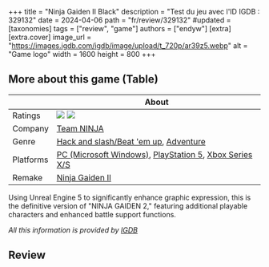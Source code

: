 +++
title = "Ninja Gaiden II Black"
description = "Test du jeu avec l'ID IGDB : 329132"
date = 2024-04-06
path = "fr/review/329132"
#updated =
[taxonomies]
tags = ["review", "game"]
authors = ["endyw"]
[extra]
[extra.cover]
image_url = "https://images.igdb.com/igdb/image/upload/t_720p/ar39z5.webp"
alt = "Game logo"
width = 1600
height = 800
+++

## More about this game (Table)
|  | About|
|--|--|
| Ratings | ![](https://img.shields.io/badge/User_Ratings-6.5-blue) ![](https://img.shields.io/badge/Critic_Ratings-8.0-blue)  |
| Company | [Team NINJA](https://www.igdb.com/companies/team-ninja) |
| Genre| [Hack and slash/Beat 'em up](https://www.igdb.com/genres/hack-and-slash-beat-em-up),  [Adventure](https://www.igdb.com/genres/adventure) |
| Platforms| [PC (Microsoft Windows)](https://www.igdb.com/platforms/win),  [PlayStation 5](https://www.igdb.com/platforms/ps5),  [Xbox Series X/S](https://www.igdb.com/platforms/series-x-s) |
| Remake | [Ninja Gaiden II](https://www.igdb.com/games/ninja-gaiden-ii) |
Using Unreal Engine 5 to significantly enhance graphic expression, this is the definitive version of "NINJA GAIDEN 2," featuring additional playable characters and enhanced battle support functions.


*All this information is provided by [IGDB](https://www.igdb.com/games/ninja-gaiden-ii-black)*

## Review